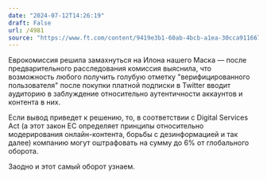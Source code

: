 ```yaml
---
date: "2024-07-12T14:26:19"
draft: False
url: /4981
source: "https://www.ft.com/content/9419e3b1-60ab-4bcb-a1ea-30cca911667a"
---
```


Еврокомиссия решила замахнуться на Илона нашего Маска — после предварительного расследования комиссия выяснила, что возможность любого получить голубую отметку "верифицированного пользователя" после покупки платной подписки в Twitter вводит аудиторию в заблуждение относительно аутентичности аккаунтов и контента в них. 

Если вывод приведет к решению, то, в соответствии с Digital Services Act (а этот закон ЕС определяет принципы относительно модерирования онлайн-контента, борьбы с дезинформацией и так далее) компанию могут оштрафовать на сумму до 6% от глобального оборота. 

Заодно и этот самый оборот узнаем.
